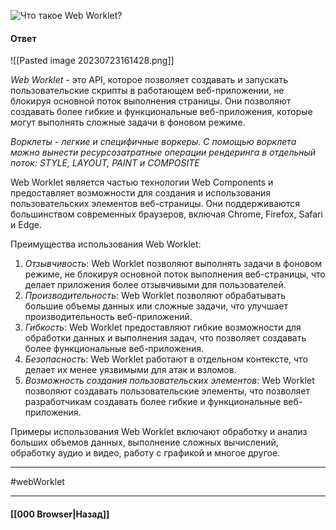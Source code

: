 ![Что такое Web Worklet?](https://youtu.be/__neFkxAO9s?t=521)

#### Ответ

![[Pasted image 20230723161428.png]]

*Web Worklet* - это API, которое позволяет создавать и запускать пользовательские скрипты в работающем веб-приложении, не блокируя основной поток выполнения страницы. Они позволяют создавать более гибкие и функциональные веб-приложения, которые могут выполнять сложные задачи в фоновом режиме.

*Ворклеты - легкие и специфичные воркеры. С помощью ворклета можно вынести ресурсозатратные операции рендеринга в отдельный поток: STYLE, LAYOUT, PAINT и COMPOSITE*

Web Worklet является частью технологии Web Components и предоставляет возможности для создания и использования пользовательских элементов веб-страницы. Они поддерживаются большинством современных браузеров, включая Chrome, Firefox, Safari и Edge.

Преимущества использования Web Worklet:

1. *Отзывчивость*: Web Worklet позволяют выполнять задачи в фоновом режиме, не блокируя основной поток выполнения веб-страницы, что делает приложения более отзывчивыми для пользователей.
2. *Производительность*: Web Worklet позволяют обрабатывать большие объемы данных или сложные задачи, что улучшает производительность веб-приложений.
3. *Гибкость*: Web Worklet предоставляют гибкие возможности для обработки данных и выполнения задач, что позволяет создавать более функциональные веб-приложения.
4. *Безопасность*: Web Worklet работают в отдельном контексте, что делает их менее уязвимыми для атак и взломов.
5. *Возможность создания пользовательских элементов*: Web Worklet позволяют создавать пользовательские элементы, что позволяет разработчикам создавать более гибкие и функциональные веб-приложения.

Примеры использования Web Worklet включают обработку и анализ больших объемов данных, выполнение сложных вычислений, обработку аудио и видео, работу с графикой и многое другое.

___
#webWorklet

___

#### [[000 Browser|Назад]]